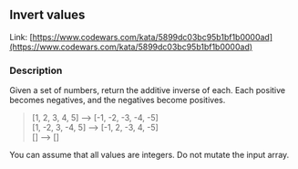 ## Invert values

Link: [https://www.codewars.com/kata/5899dc03bc95b1bf1b0000ad](https://www.codewars.com/kata/5899dc03bc95b1bf1b0000ad)

### Description

Given a set of numbers, return the additive inverse of each. Each positive becomes negatives, and the negatives become positives.

> [1, 2, 3, 4, 5] --> [-1, -2, -3, -4, -5]  
> [1, -2, 3, -4, 5] --> [-1, 2, -3, 4, -5]  
> [] --> []

You can assume that all values are integers. Do not mutate the input array.

